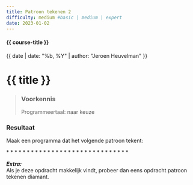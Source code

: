 ```yaml
---
title: Patroon tekenen 2
difficulty: medium #basic | medium | expert
date: 2023-01-02
---
```


#### {{ course-title }}
{{ date | date: "%b, %Y" | author: "Jeroen Heuvelman" }}


# {{ title }}

> ### Voorkennis
> Programmeertaal: naar keuze

### Resultaat
Maak een programma dat het volgende patroon tekent:

\* \* \* \* \* \* \* \* \* \* \* \* \* \* \* \* \* \* \* \* \* \* \* \*
\* \* \* \* \* \*

***Extra:***  
Als je deze opdracht makkelijk vindt, probeer dan eens opdracht patroon
tekenen diamant.

